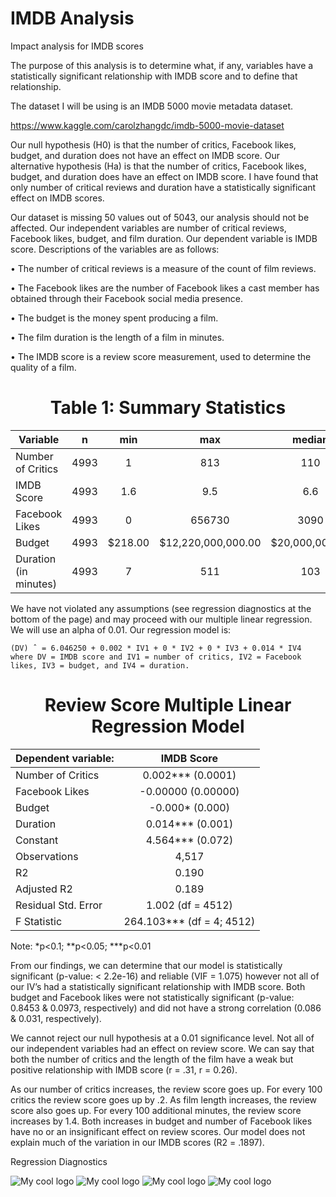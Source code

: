 # IMDB Analysis
Impact analysis for IMDB scores

The purpose of this analysis is to determine what, if any, variables have a statistically significant relationship with IMDB score and to define that relationship.

The dataset I will be using is an IMDB 5000 movie metadata dataset. 

https://www.kaggle.com/carolzhangdc/imdb-5000-movie-dataset

Our null hypothesis (H0) is that the number of critics, Facebook likes, budget, and duration does not have an effect on IMDB score. Our alternative hypothesis (Ha) is that the number of critics, Facebook likes, budget, and duration does have an effect on IMDB score. I have found that only number of critical reviews and duration have a statistically significant effect on IMDB scores.

Our dataset is missing 50 values out of 5043, our analysis should not be affected. Our independent variables are number of critical reviews, Facebook likes, budget, and film duration. Our dependent variable is IMDB score. Descriptions of the variables are as follows:

•	The number of critical reviews is a measure of the count of film reviews. 

•	The Facebook likes are the number of Facebook likes a cast member has obtained through their Facebook social media presence.

•	The budget is the money spent producing a film. 

•	The film duration is the length of a film in minutes. 

•	The IMDB score is a review score measurement, used to determine the quality of a film. 

<h1 align="center">Table 1: Summary Statistics</h1>

| Variable 	        | n | min | max | median | mean | std |
| --- 	                | :-: | :---: | :---: | :---:    | :---:  | :---: |
| Number of Critics     | 4993 | 1 | 813 | 110 | 140.2 | 121.6 |
| IMDB Score 		| 4993     | 1.6 | 9.5 | 6.6 | 6.442 | 1.125 |
| Facebook Likes        | 4993 | 0 | 656730 | 3090 | 9699 | 18163.8 |
| Budget 	        | 4993 | $218.00 | $12,220,000,000.00 | $20,000,000.00 | $39,750,000.00 | $206,114,898.00 |
| Duration (in minutes) | 4993 | 7 | 511 | 103 | 107.2 | 25.19744 |


We have not violated any assumptions (see regression diagnostics at the bottom of the page) and may proceed with our multiple linear regression. We will use an alpha of 0.01. Our regression model is:

	(DV) ̂  = 6.046250 + 0.002 * IV1 + 0 * IV2 + 0 * IV3 + 0.014 * IV4 where DV = IMDB score and IV1 = number of critics, IV2 = Facebook likes, IV3 = budget, and IV4 = duration.

<h1 align="center">Review Score Multiple Linear Regression Model</h1>

| Dependent variable: | IMDB Score |
| --- 	                | :-: |
| Number of Critics     | 0.002*** (0.0001)|
| Facebook Likes  		| -0.00000 (0.00000)   |
| Budget        | -0.000* (0.000) |
| Duration	        | 0.014*** (0.001) |
| Constant | 4.564*** (0.072) |
| Observations | 4,517 |
| R2 | 0.190 |
| Adjusted R2 | 0.189 |
| Residual Std. Error | 1.002 (df = 4512) |
| F Statistic | 264.103*** (df = 4; 4512) |

Note:	*p<0.1; **p<0.05; ***p<0.01

From our findings, we can determine that our model is statistically significant (p-value: < 2.2e-16) and reliable (VIF = 1.075) however not all of our IV’s had a statistically significant relationship with IMDB score. Both budget and Facebook likes were not statistically significant (p-value: 0.8453 & 0.0973, respectively) and did not have a strong correlation (0.086 & 0.031, respectively).

We cannot reject our null hypothesis at a 0.01 significance level. Not all of our independent variables had an effect on review score. We can say that both the number of critics and the length of the film have a weak but positive relationship with IMDB score (r = .31, r =  0.26).

As our number of critics increases, the review score goes up. For every 100 critics the review score goes up by .2. As film length increases, the review score also goes up. For every 100 additional minutes, the review score increases by 1.4. Both increases in budget and number of Facebook likes have no or an insignificant effect on review scores. Our model does not explain much of the variation in our IMDB scores (R2 = .1897).


Regression Diagnostics

<img src="/docs/Scale-Location.png" alt="My cool logo"/>
<img src="/docs/logo.png" alt="My cool logo"/>
<img src="/docs/logo.png" alt="My cool logo"/>
<img src="/docs/logo.png" alt="My cool logo"/>

 
 
 
 
